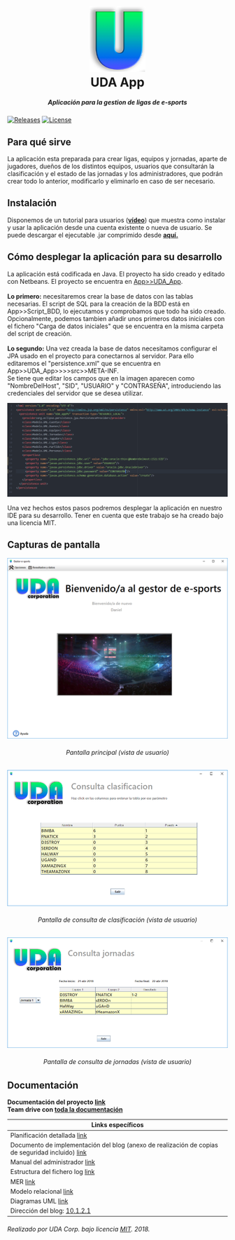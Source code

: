 <h1 align="center">
  <img src="/Documentacion/Media/Icono.png" height="150" width="128" alt="Logo"/>
  <br/>
  UDA App
</h1>
<h5 align="center">Aplicación para la gestion de ligas de e-sports</h5>

[![Releases](https://img.shields.io/github/release/UDA-Corporation/UDA_app.svg)](https://github.com/UDA-Corporation/UDA_app/releases)
[![License](https://img.shields.io/badge/license-MIT-lightgrey.svg?longCache=true&style=flat)](https://github.com/UDA-Corporation/UDA_app/blob/master/LICENSE)

## Para qué sirve
La aplicación esta preparada para crear ligas, equipos y jornadas, aparte de jugadores, dueños de los distintos equipos, usuarios que consultarán la clasificación y el estado de las jornadas y los administradores, que podrán crear todo lo anterior, modificarlo y eliminarlo en caso de ser necesario.

## Instalación
Disponemos de un tutorial para usuarios (**[vídeo](Documentacion/Manual%20de%20usuario.mp4?raw=true)**) que muestra como instalar y usar la aplicación desde una cuenta existente o nueva de usuario. Se puede descargar el ejecutable .jar comprimido desde **[aquí.](/App/UDA_app.zip?raw=true)**

## Cómo desplegar la aplicación para su desarrollo
La aplicación está codificada en Java. El proyecto ha sido creado y editado con Netbeans. El proyecto se encuentra en [App>>UDA_App](/App/UDA_app).  
<br/>
**Lo primero:** necesitaremos crear la base de datos con las tablas necesarias. El script de SQL para la creación de la BDD está en App>>Script_BDD, lo ejecutamos y comprobamos que todo ha sido creado. Opcionalmente, podemos tambien añadir unos primeros datos iniciales con el fichero "Carga de datos iniciales" que se encuentra en la misma carpeta del script de creación.  
<br/>
**Lo segundo:** Una vez creada la base de datos necesitamos configurar el JPA usado en el proyecto para conectarnos al servidor. Para ello editaremos el "persistence.xml" que se encuentra en App>>UDA_App>>>>src>>META-INF.  
Se tiene que editar los campos que en la imagen aparecen como "NombreDelHost", "SID", "USUARIO" y "CONTRASEÑA", introduciendo las credenciales del servidor que se desea utilizar.  

![Persistence.xml](/Documentacion/Media/Persistence.PNG)

Una vez hechos estos pasos podremos desplegar la aplicación en nuestro IDE para su desarrollo. Tener en cuenta que este trabajo se ha creado bajo una licencia MIT.  

## Capturas de pantalla  
![VPrincipal](/Documentacion/Media/VPrincipal.png)
<h6 align="center">Pantalla principal (vista de usuario)</h6>

![VClasificacion](/Documentacion/Media/VClasificacion.PNG)
<h6 align="center">Pantalla de consulta de clasificación (vista de usuario)</h6>

![VJornadas](/Documentacion/Media/VJornadas.PNG)
<h6 align="center">Pantalla de consulta de jornadas (vista de usuario)</h6>

## Documentación
**Documentación del proyecto [link](/Documentacion)**  
**Team drive con  [toda la documentación](https://docs.google.com/spreadsheets/d/1_2MhafOwp65LQePLwjUlc97uKK25Kxp-BGnyit3nX5c/edit?usp=sharing)**  

| Links específicos |
| ------------- |
| Planificación detallada [link](https://drive.google.com/open?id=1_2MhafOwp65LQePLwjUlc97uKK25Kxp-BGnyit3nX5c) |
| Documento de implementación del blog (anexo de realización de copias de seguridad incluido) [link](/Documentacion/Documentación%20de%20la%20implementación%20del%20blog.pdf) |
| Manual del administrador [link](/Documentacion/Manual%20del%20administrador.pdf) |
| Estructura del fichero log [link](/Script%20de%20red) |
| MER [link](/Documentacion/MER%20y%20Relacional/MER.pdf) |
| Modelo relacional [link](/Documentacion/MER%20y%20Relacional/Modelo_relacional.pdf) |
| Diagramas UML [link](/Documentacion/Diagramas%20UML) |
| Dirección del blog: [10.1.2.1](https://10.1.2.1) |

###### Realizado por UDA Corp. bajo licencia [MIT](https://github.com/Barraguesh/UDA_app/blob/master/LICENSE). 2018.
